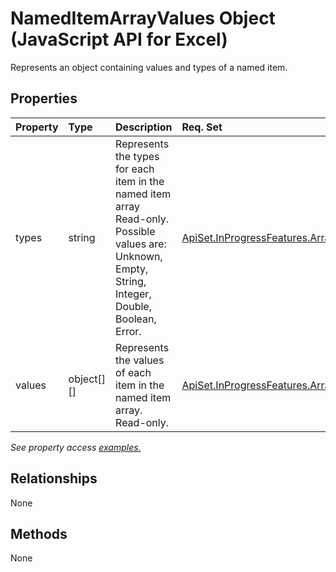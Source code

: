 # NamedItemArrayValues Object (JavaScript API for Excel)

Represents an object containing values and types of a named item.

## Properties

| Property	   | Type	|Description| Req. Set|
|:---------------|:--------|:----------|:----|
|types|string|Represents the types for each item in the named item array Read-only. Possible values are: Unknown, Empty, String, Integer, Double, Boolean, Error.|[ApiSet.InProgressFeatures.ArrayValues](../requirement-sets/excel-api-requirement-sets.md)|
|values|object[][]|Represents the values of each item in the named item array. Read-only.|[ApiSet.InProgressFeatures.ArrayValues](../requirement-sets/excel-api-requirement-sets.md)|

_See property access [examples.](#property-access-examples)_

## Relationships
None


## Methods
None

